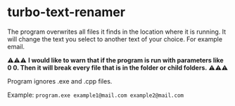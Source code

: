 # turbo-text-renamer

The program overwrites all files it finds in the location where it is running. It will change the text you select to another text of your choice. For example email.

⚠⚠⚠ **I would like to warn that if the program is run with parameters like 0 0. Then it will break every file that is in the folder or child folders.** ⚠⚠⚠

Program ignores .exe and .cpp files.

Example: ```program.exe example1@mail.com example2@mail.com```
